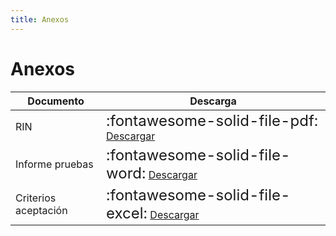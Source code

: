 ```yaml
---
title: Anexos
---
```


# Anexos


| Documento               | **Descarga**                               |
|-------------------------|--------------------------------------------|
| RIN                     | <span style="font-size: 24px;">:fontawesome-solid-file-pdf:</span>  [Descargar](assets/cucumber_java.pdf)           |
| Informe pruebas         | <span style="font-size: 24px;">:fontawesome-solid-file-word:</span> [Descargar](assets/informe.docx)                |
| Criterios aceptación    | <span style="font-size: 24px;">:fontawesome-solid-file-excel:</span> [Descargar](assets/criterios.xlsx)             |